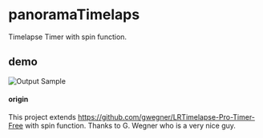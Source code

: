 # panoramaTimelaps
Timelapse Timer with spin function. 

## demo
![Output Sample](data/demo1_panoramaTimelapse.gif)


#### origin
This project extends https://github.com/gwegner/LRTimelapse-Pro-Timer-Free with spin function. Thanks to G. Wegner who is a very nice guy. 
